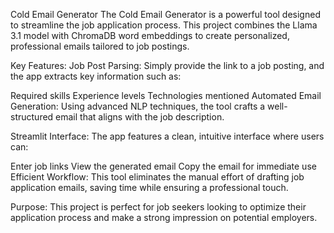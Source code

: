 Cold Email Generator
The Cold Email Generator is a powerful tool designed to streamline the job application process. This project combines the Llama 3.1 model with ChromaDB word embeddings to create personalized, professional emails tailored to job postings.

Key Features:
Job Post Parsing:
Simply provide the link to a job posting, and the app extracts key information such as:

Required skills
Experience levels
Technologies mentioned
Automated Email Generation:
Using advanced NLP techniques, the tool crafts a well-structured email that aligns with the job description.

Streamlit Interface:
The app features a clean, intuitive interface where users can:

Enter job links
View the generated email
Copy the email for immediate use
Efficient Workflow:
This tool eliminates the manual effort of drafting job application emails, saving time while ensuring a professional touch.

Purpose:
This project is perfect for job seekers looking to optimize their application process and make a strong impression on potential employers.
